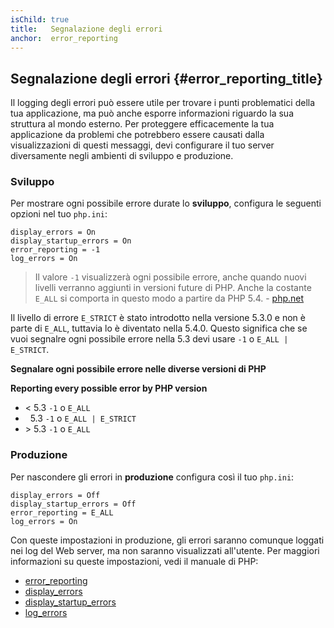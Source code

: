 ```yaml
---
isChild: true
title:   Segnalazione degli errori
anchor:  error_reporting
---
```


## Segnalazione degli errori {#error_reporting_title}

Il logging degli errori può essere utile per trovare i punti problematici della
tua applicazione, ma può anche esporre informazioni riguardo la sua struttura al
mondo esterno. Per proteggere efficacemente la tua applicazione da problemi che
potrebbero essere causati dalla visualizzazioni di questi messaggi, devi
configurare il tuo server diversamente negli ambienti di sviluppo e produzione.

### Sviluppo

Per mostrare ogni possibile errore durate lo <strong>sviluppo</strong>,
configura le seguenti opzioni nel tuo `php.ini`:

    display_errors = On
    display_startup_errors = On
    error_reporting = -1
    log_errors = On

> Il valore `-1` visualizzerà ogni possibile errore, anche quando nuovi livelli
> verranno aggiunti in versioni future di PHP. Anche la costante `E_ALL` si
> comporta in questo modo a partire da PHP 5.4. - [php.net](http://php.net/manual/it/function.error-reporting.php)

Il livello di errore `E_STRICT` è stato introdotto nella versione 5.3.0 e non è
parte di `E_ALL`, tuttavia lo è diventato nella 5.4.0. Questo significa che se
vuoi segnalre ogni possibile errore nella 5.3 devi usare `-1` o
`E_ALL | E_STRICT`.

**Segnalare ogni possibile errore nelle diverse versioni di PHP**

**Reporting every possible error by PHP version**

* &lt; 5.3 `-1` o `E_ALL`
* &nbsp; 5.3 `-1` o `E_ALL | E_STRICT`
* &gt; 5.3 `-1` o `E_ALL`

### Produzione

Per nascondere gli errori in <strong>produzione</strong> configura così il tuo
`php.ini`:

    display_errors = Off
    display_startup_errors = Off
    error_reporting = E_ALL
    log_errors = On

Con queste impostazioni in produzione, gli errori saranno comunque loggati nei
log del Web server, ma non saranno visualizzati all'utente. Per maggiori
informazioni su queste impostazioni, vedi il manuale di PHP:

* [error_reporting](http://php.net/manual/it/errorfunc.configuration.php#ini.error-reporting)
* [display_errors](http://php.net/manual/it/errorfunc.configuration.php#ini.display-errors)
* [display_startup_errors](http://php.net/manual/it/errorfunc.configuration.php#ini.display-startup-errors)
* [log_errors](http://php.net/manual/it/errorfunc.configuration.php#ini.log-errors)
